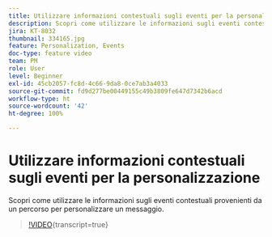 ```yaml
---
title: Utilizzare informazioni contestuali sugli eventi per la personalizzazione
description: Scopri come utilizzare le informazioni sugli eventi contestuali provenienti da un percorso per personalizzare un messaggio.
jira: KT-8032
thumbnail: 334165.jpg
feature: Personalization, Events
doc-type: feature video
team: PM
role: User
level: Beginner
exl-id: 45cb2057-fc8d-4c66-9da8-0ce7ab3a4033
source-git-commit: fd9d277be00449155c49b3809fe647d7342b6acd
workflow-type: ht
source-wordcount: '42'
ht-degree: 100%

---
```


# Utilizzare informazioni contestuali sugli eventi per la personalizzazione

Scopri come utilizzare le informazioni sugli eventi contestuali provenienti da un percorso per personalizzare un messaggio.

>[!VIDEO](https://video.tv.adobe.com/v/334165?quality=12&learn=on){transcript=true}

